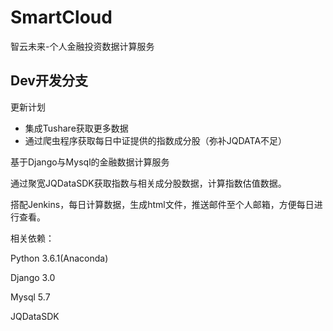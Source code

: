 # SmartCloud
智云未来-个人金融投资数据计算服务

## Dev开发分支

更新计划
- 集成Tushare获取更多数据
- 通过爬虫程序获取每日中证提供的指数成分股（弥补JQDATA不足）

基于Django与Mysql的金融数据计算服务

通过聚宽JQDataSDK获取指数与相关成分股数据，计算指数估值数据。

搭配Jenkins，每日计算数据，生成html文件，推送邮件至个人邮箱，方便每日进行查看。

相关依赖：

Python 3.6.1(Anaconda)

Django 3.0

Mysql 5.7

JQDataSDK
